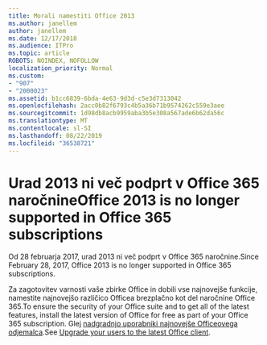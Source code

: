 ```yaml
---
title: Morali namestiti Office 2013
ms.author: janellem
author: janellem
ms.date: 12/17/2018
ms.audience: ITPro
ms.topic: article
ROBOTS: NOINDEX, NOFOLLOW
localization_priority: Normal
ms.custom:
- "907"
- "2000023"
ms.assetid: b1cc6839-6bda-4e63-9d3d-c5e3d7313042
ms.openlocfilehash: 2acc0b82f6793c4b5a36b71b9574262c559e3aee
ms.sourcegitcommit: 1d98db8acb9959aba3b5e308a567ade6b62da56c
ms.translationtype: MT
ms.contentlocale: sl-SI
ms.lasthandoff: 08/22/2019
ms.locfileid: "36538721"
---
```

# <a name="office-2013-is-no-longer-supported-in-office-365-subscriptions"></a><span data-ttu-id="6799b-102">Urad 2013 ni več podprt v Office 365 naročnine</span><span class="sxs-lookup"><span data-stu-id="6799b-102">Office 2013 is no longer supported in Office 365 subscriptions</span></span>

<span data-ttu-id="6799b-103">Od 28 februarja 2017, urad 2013 ni več podprt v Office 365 naročnine.</span><span class="sxs-lookup"><span data-stu-id="6799b-103">Since February 28, 2017, Office 2013 is no longer supported in Office 365 subscriptions.</span></span>
  
<span data-ttu-id="6799b-104">Za zagotovitev varnosti vaše zbirke Office in dobili vse najnovejše funkcije, namestite najnovejšo različico Officea brezplačno kot del naročnine Office 365.</span><span class="sxs-lookup"><span data-stu-id="6799b-104">To ensure the security of your Office suite and to get all of the latest features, install the latest version of Office for free as part of your Office 365 subscription.</span></span> <span data-ttu-id="6799b-105">Glej [nadgradnjo uporabniki najnovejše Officeovega odjemalca](https://docs.microsoft.com/office365/admin/setup/upgrade-users-to-latest-office-client).</span><span class="sxs-lookup"><span data-stu-id="6799b-105">See [Upgrade your users to the latest Office client](https://docs.microsoft.com/office365/admin/setup/upgrade-users-to-latest-office-client).</span></span>
  